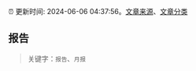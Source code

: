 :alarm_clock: 更新时间: 2024-06-06 04:37:56。[文章来源](/README.md)、[文章分类](/TAGS.md)

## 报告


> 关键字：`报告`、`月报`



